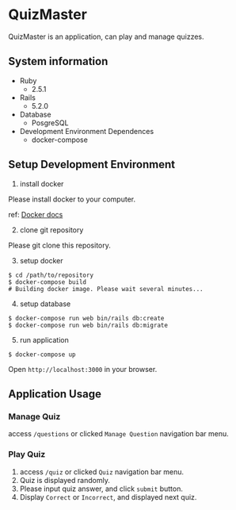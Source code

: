 # QuizMaster

QuizMaster is an application, can play and manage quizzes.

## System information

- Ruby
  - 2.5.1
- Rails
  - 5.2.0
- Database
  - PosgreSQL
- Development Environment Dependences
  - docker-compose

## Setup Development Environment

1. install docker

Please install docker to your computer.

ref: [Docker docs](https://docs.docker.com/install/)

2. clone git repository

Please git clone this repository.

3. setup docker

```
$ cd /path/to/repository
$ docker-compose build
# Building docker image. Please wait several minutes...
```

4. setup database

```
$ docker-compose run web bin/rails db:create
$ docker-compose run web bin/rails db:migrate
```

5. run application

```
$ docker-compose up
```

Open `http://localhost:3000` in your browser.

## Application Usage

### Manage Quiz

access `/questions` or clicked `Manage Question` navigation bar menu.

### Play Quiz

1. access `/quiz` or clicked `Quiz` navigation bar menu.
2. Quiz is displayed randomly.
3. Please input quiz answer, and click `submit` button.
4. Display `Correct` or `Incorrect`, and displayed next quiz.

